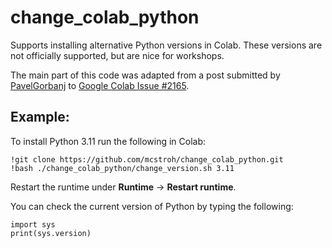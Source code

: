 # change_colab_python

Supports installing alternative Python versions in Colab. These versions are not officially supported, but are nice for workshops.

The main part of this code was adapted from a post submitted by [PavelGorbanj](https://github.com/PavelGorbanj) to [Google Colab Issue #2165](https://github.com/googlecolab/colabtools/issues/2165).

## Example:
To install Python 3.11 run the following in Colab:
```
!git clone https://github.com/mcstroh/change_colab_python.git
!bash ./change_colab_python/change_version.sh 3.11
```
Restart the runtime under **Runtime** -> **Restart runtime**.

You can check the current version of Python by typing the following:
```
import sys
print(sys.version)
```
